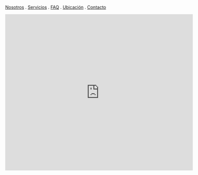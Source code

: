 [Nosotros](./nosotros.md) . [Servicios](./servicios.md) . [FAQ](FAQ.md) . [Ubicación](ubicacion.md) . [Contacto](./contacto.md)

<div class="mapouter"><div class="gmap_canvas"><iframe width="600" height="500" id="gmap_canvas" src="https://maps.google.com/maps?q=cetis32&t=&z=13&ie=UTF8&iwloc=&output=embed" frameborder="0" scrolling="no" marginheight="0" marginwidth="0"></iframe><a href="https://2piratebay.org">pirate bay</a><br><style>.mapouter{position:relative;text-align:right;height:500px;width:600px;}</style><a href="https://www.embedgooglemap.net">embedding google map in website</a><style>.gmap_canvas {overflow:hidden;background:none!important;height:500px;width:600px;}</style></div></div>




 

